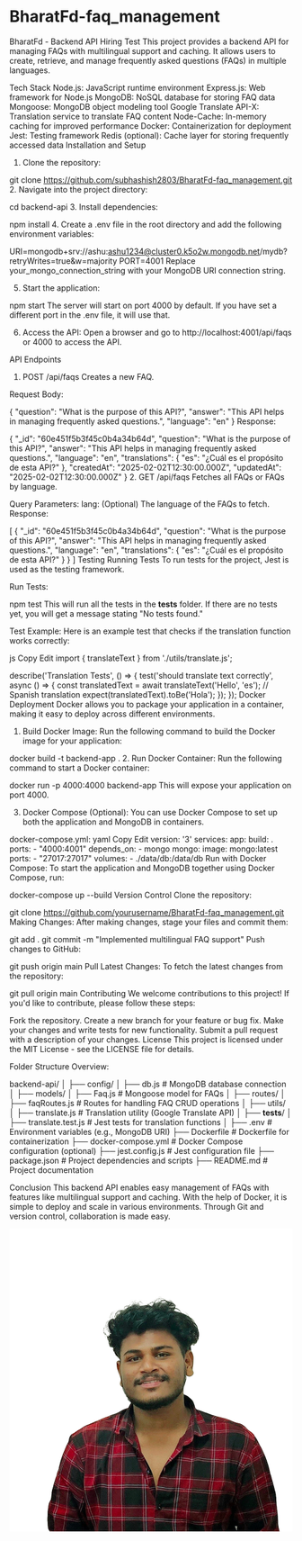 # BharatFd-faq_management
BharatFd - Backend API Hiring Test
This project provides a backend API for managing FAQs with multilingual support and caching. It allows users to create, retrieve, and manage frequently asked questions (FAQs) in multiple languages.

Tech Stack
Node.js: JavaScript runtime environment
Express.js: Web framework for Node.js
MongoDB: NoSQL database for storing FAQ data
Mongoose: MongoDB object modeling tool
Google Translate API-X: Translation service to translate FAQ content
Node-Cache: In-memory caching for improved performance
Docker: Containerization for deployment
Jest: Testing framework
Redis (optional): Cache layer for storing frequently accessed data
Installation and Setup
1. Clone the repository:

git clone https://github.com/subhashish2803/BharatFd-faq_management.git
2. Navigate into the project directory:

cd backend-api
3. Install dependencies:

npm install
4. Create a .env file in the root directory and add the following environment variables:

URI=mongodb+srv://ashu:ashu1234@cluster0.k5o2w.mongodb.net/mydb?retryWrites=true&w=majority
PORT=4001
Replace your_mongo_connection_string with your MongoDB URI connection string.

5. Start the application:

npm start
The server will start on port 4000 by default. If you have set a different port in the .env file, it will use that.

6. Access the API:
Open a browser and go to http://localhost:4001/api/faqs
 or 4000 to access the API.

API Endpoints
1. POST /api/faqs
Creates a new FAQ.

Request Body:

{
  "question": "What is the purpose of this API?",
  "answer": "This API helps in managing frequently asked questions.",
  "language": "en"
}
Response:

{
  "_id": "60e451f5b3f45c0b4a34b64d",
  "question": "What is the purpose of this API?",
  "answer": "This API helps in managing frequently asked questions.",
  "language": "en",
  "translations": {
    "es": "¿Cuál es el propósito de esta API?"
  },
  "createdAt": "2025-02-02T12:30:00.000Z",
  "updatedAt": "2025-02-02T12:30:00.000Z"
}
2. GET /api/faqs
Fetches all FAQs or FAQs by language.

Query Parameters:
lang: (Optional) The language of the FAQs to fetch.
Response:

[
  {
    "_id": "60e451f5b3f45c0b4a34b64d",
    "question": "What is the purpose of this API?",
    "answer": "This API helps in managing frequently asked questions.",
    "language": "en",
    "translations": {
      "es": "¿Cuál es el propósito de esta API?"
    }
  }
]
Testing
Running Tests
To run tests for the project, Jest is used as the testing framework.

Run Tests:

npm test
This will run all the tests in the __tests__ folder. If there are no tests yet, you will get a message stating "No tests found."

Test Example:
Here is an example test that checks if the translation function works correctly:

js
Copy
Edit
import { translateText } from './utils/translate.js';

describe('Translation Tests', () => {
  test('should translate text correctly', async () => {
    const translatedText = await translateText('Hello', 'es'); // Spanish translation
    expect(translatedText).toBe('Hola');
  });
});
Docker Deployment
Docker allows you to package your application in a container, making it easy to deploy across different environments.

1. Build Docker Image:
Run the following command to build the Docker image for your application:


docker build -t backend-app .
2. Run Docker Container:
Run the following command to start a Docker container:


docker run -p 4000:4000 backend-app
This will expose your application on port 4000.

3. Docker Compose (Optional):
You can use Docker Compose to set up both the application and MongoDB in containers.

docker-compose.yml:
yaml
Copy
Edit
version: '3'
services:
  app:
    build: .
    ports:
      - "4000:4001"
    depends_on:
      - mongo
  mongo:
    image: mongo:latest
    ports:
      - "27017:27017"
    volumes:
      - ./data/db:/data/db
Run with Docker Compose:
To start the application and MongoDB together using Docker Compose, run:


docker-compose up --build
Version Control
Clone the repository:

git clone https://github.com/yourusername/BharatFd-faq_management.git
Making Changes:
After making changes, stage your files and commit them:


git add .
git commit -m "Implemented multilingual FAQ support"
Push changes to GitHub:

git push origin main
Pull Latest Changes:
To fetch the latest changes from the repository:


git pull origin main
Contributing
We welcome contributions to this project! If you'd like to contribute, please follow these steps:

Fork the repository.
Create a new branch for your feature or bug fix.
Make your changes and write tests for new functionality.
Submit a pull request with a description of your changes.
License
This project is licensed under the MIT License - see the LICENSE file for details.

Folder Structure Overview:

backend-api/
│
├── config/
│   ├── db.js               # MongoDB database connection
│
├── models/
│   ├── Faq.js              # Mongoose model for FAQs
│
├── routes/
│   ├── faqRoutes.js        # Routes for handling FAQ CRUD operations
│
├── utils/
│   ├── translate.js        # Translation utility (Google Translate API)
│
├── __tests__/
│   ├── translate.test.js   # Jest tests for translation functions
│
├── .env                    # Environment variables (e.g., MongoDB URI)
├── Dockerfile              # Dockerfile for containerization
├── docker-compose.yml      # Docker Compose configuration (optional)
├── jest.config.js          # Jest configuration file
├── package.json            # Project dependencies and scripts
├── README.md               # Project documentation

Conclusion
This backend API enables easy management of FAQs with features like multilingual support and caching. With the help of Docker, it is simple to deploy and scale in various environments. Through Git and version control, collaboration is made easy.


![My image](Myimage1.png)

